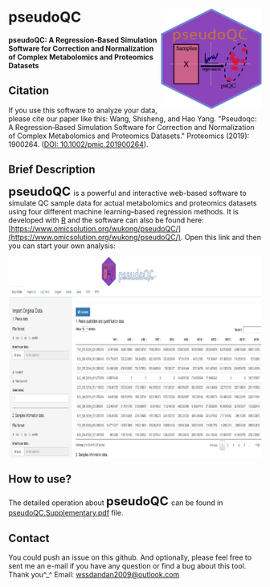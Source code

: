 # pseudoQC<img src="www/pseudoQC_original.jpg" align="right" height="200" width="200"/>
#### pseudoQC: A Regression-Based Simulation Software for Correction and Normalization of Complex Metabolomics and Proteomics Datasets

## Citation
If you use this software to analyze your data, please cite our paper like this:
Wang, Shisheng, and Hao Yang. "Pseudoqc: A Regression‐Based Simulation Software for Correction and Normalization of Complex Metabolomics and Proteomics Datasets." Proteomics (2019): 1900264. ([DOI: 10.1002/pmic.201900264](https://doi.org/10.1002/pmic.201900264)).

## Brief Description
**<font size='5'> pseudoQC </font>** is a powerful and interactive web-based software to simulate QC sample data for actual metabolomics and proteomics datasets using four different machine learning–based regression methods. It is developed with [R](https://www.r-project.org/) and the software can also be found here: [https://www.omicsolution.org/wukong/pseudoQC/](https://www.omicsolution.org/wukong/pseudoQC/). Open this link and then you can start your own analysis:

<img src="www/shouye.jpg" align="center" height="400" width="800"/>

## How to use?
The detailed operation about **<font size='5'> pseudoQC </font>** can be found in [pseudoQC.Supplementary.pdf](https://github.com/qade544/pseudoQC/blob/master/pseudoQC.Supplementary.pdf) file.

## Contact
You could push an issue on this github. And optionally, please feel free to sent me an e-mail if you have any question or find a bug about this tool. Thank you^_^
Email: wssdandan2009@outlook.com
